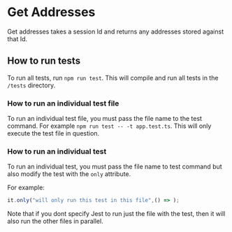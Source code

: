 # Get Addresses

Get addresses takes a session Id and returns any addresses stored against that Id.

## How to run tests

To run all tests, run `npm run test`. This will compile and run all tests in the `/tests` directory.

### How to run an individual test file

To run an individual test file, you must pass the file name to the test command. For example `npm run test -- -t app.test.ts`. This will only execute the test file in question.

### How to run an individual test

To run an individual test, you must pass the file name to test command but also modify the test with the `only` attribute.

For example:
``` Javascript
it.only("will only run this test in this file",() => );
```
Note that if you dont specify Jest to run just the file with the test, then it will also run the other files in parallel.